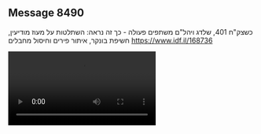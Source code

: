 ## Message 8490

כשצק"ח 401, שלדג ויהל"ם משתפים פעולה - כך זה נראה: 
השתלטות על מעוז מודיעין, חשיפת בונקר, איתור פירים וחיסול מחבלים
https://www.idf.il/168736

![Video](./8490/8490_media.mp4)
